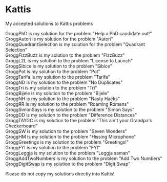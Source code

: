 # Kattis

My accepted solutions to Kattis problems <br>

GroggPhD is my solution for the problem "Help a PhD candidate out!" <br>
GroggAutori is my solution for the problem "Autori" <br>
GroggQuadrantSelection is my solution for the problem "Quadrant Selection" <br>
GroggFizzBuzz is my solution to the problem "FizzBuzz" <br>
GroggL2L is my solution to the problem "License to Launch" <br>
GroggSibice is my solution to the problem "Sibice" <br>
GroggPot is my solution to the problem "Pot" <br>
GroggTarifa is my solution to the problem "Tarifa" <br>
GroggND is my solution to the problem "No Duplicates" <br>
GroggTri is my solution to the problem "Tri" <br>
GroggBijele is my solution to the problem "Bijele" <br>
GroggNH is my solution to the problem "Nasty Hacks" <br>
GroggRR is my solution to the problem "Roaming Romans" <br>
GroggSimonSays is my solution to the problem "Simon Says" <br>
GroggDD is my solution to the problem "Difference Distances" <br>
GroggTAYGC is my solution to the problem "This ain't your Grandpa's Checkerboard" <br>
GroggSW is my solution to the problem "Seven Wonders" <br>
GroggHM is my solution to the problem "Hissing Microphone" <br>
GroggGreetings is my solution to the problem "Greetings!" <br>
GroggFYI is my solution to the problem "FYI" <br>
GroggLeggja is my solution to the problem "Leggja saman" <br>
GroggAddTwoNumbers is my solution to the problem "Add Two Numbers" <br>
GroggDigitSwap is my solution to the problem "Digit Swap" <br>

Please do not copy my solutions directly into Kattis! <br>
